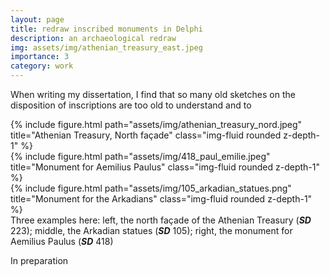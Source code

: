 ```yaml
---
layout: page
title: redraw inscribed monuments in Delphi
description: an archaeological redraw
img: assets/img/athenian_treasury_east.jpeg
importance: 3
category: work
---
```


When writing my dissertation, I find that so many old sketches on the disposition of inscriptions are too old to understand and to 


<div class="row">
    <div class="col-sm mt-3 mt-md-0">
        {% include figure.html path="assets/img/athenian_treasury_nord.jpeg" title="Athenian Treasury, North façade" class="img-fluid rounded z-depth-1" %}
    </div>
    <div class="col-sm mt-3 mt-md-0">
        {% include figure.html path="assets/img/418_paul_emilie.jpeg" title="Monument for Aemilius Paulus" class="img-fluid rounded z-depth-1" %}
    </div>
    <div class="col-sm mt-3 mt-md-0">
        {% include figure.html path="assets/img/105_arkadian_statues.png" title="Monument for the Arkadians" class="img-fluid rounded z-depth-1" %}
    </div>
</div>
<div class="caption">
   Three examples here: left, the north façade of the Athenian Treasury (<strong><i>SD</i></strong> 223); middle, the Arkadian statues (<strong><i>SD</i></strong> 105); right, the monument for Aemilius Paulus (<strong><i>SD</i></strong> 418)
</div>

In preparation